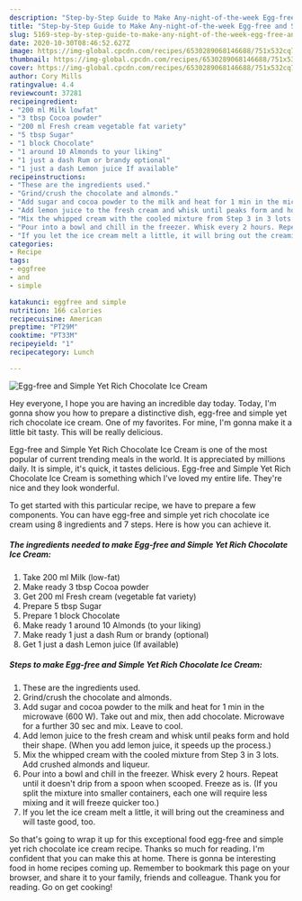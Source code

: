 ```yaml
---
description: "Step-by-Step Guide to Make Any-night-of-the-week Egg-free and Simple Yet Rich Chocolate Ice Cream"
title: "Step-by-Step Guide to Make Any-night-of-the-week Egg-free and Simple Yet Rich Chocolate Ice Cream"
slug: 5169-step-by-step-guide-to-make-any-night-of-the-week-egg-free-and-simple-yet-rich-chocolate-ice-cream
date: 2020-10-30T08:46:52.627Z
image: https://img-global.cpcdn.com/recipes/6530289068146688/751x532cq70/egg-free-and-simple-yet-rich-chocolate-ice-cream-recipe-main-photo.jpg
thumbnail: https://img-global.cpcdn.com/recipes/6530289068146688/751x532cq70/egg-free-and-simple-yet-rich-chocolate-ice-cream-recipe-main-photo.jpg
cover: https://img-global.cpcdn.com/recipes/6530289068146688/751x532cq70/egg-free-and-simple-yet-rich-chocolate-ice-cream-recipe-main-photo.jpg
author: Cory Mills
ratingvalue: 4.4
reviewcount: 37281
recipeingredient:
- "200 ml Milk lowfat"
- "3 tbsp Cocoa powder"
- "200 ml Fresh cream vegetable fat variety"
- "5 tbsp Sugar"
- "1 block Chocolate"
- "1 around 10 Almonds to your liking"
- "1 just a dash Rum or brandy optional"
- "1 just a dash Lemon juice If available"
recipeinstructions:
- "These are the ingredients used."
- "Grind/crush the chocolate and almonds."
- "Add sugar and cocoa powder to the milk and heat for 1 min in the microwave (600 W). Take out and mix, then add chocolate. Microwave for a further 30 sec and mix. Leave to cool."
- "Add lemon juice to the fresh cream and whisk until peaks form and hold their shape. (When you add lemon juice, it speeds up the process.)"
- "Mix the whipped cream with the cooled mixture from Step 3 in 3 lots. Add crushed almonds and liqueur."
- "Pour into a bowl and chill in the freezer. Whisk every 2 hours. Repeat until it doesn&#39;t drip from a spoon when scooped. Freeze as is. (If you split the mixture into smaller containers, each one will require less mixing and it will freeze quicker too.)"
- "If you let the ice cream melt a little, it will bring out the creaminess and will taste good, too."
categories:
- Recipe
tags:
- eggfree
- and
- simple

katakunci: eggfree and simple 
nutrition: 166 calories
recipecuisine: American
preptime: "PT29M"
cooktime: "PT33M"
recipeyield: "1"
recipecategory: Lunch

---
```



![Egg-free and Simple Yet Rich Chocolate Ice Cream](https://img-global.cpcdn.com/recipes/6530289068146688/751x532cq70/egg-free-and-simple-yet-rich-chocolate-ice-cream-recipe-main-photo.jpg)

Hey everyone, I hope you are having an incredible day today. Today, I'm gonna show you how to prepare a distinctive dish, egg-free and simple yet rich chocolate ice cream. One of my favorites. For mine, I'm gonna make it a little bit tasty. This will be really delicious.

Egg-free and Simple Yet Rich Chocolate Ice Cream is one of the most popular of current trending meals in the world. It is appreciated by millions daily. It is simple, it's quick, it tastes delicious. Egg-free and Simple Yet Rich Chocolate Ice Cream is something which I've loved my entire life. They're nice and they look wonderful.




To get started with this particular recipe, we have to prepare a few components. You can have egg-free and simple yet rich chocolate ice cream using 8 ingredients and 7 steps. Here is how you can achieve it.

<!--inarticleads1-->

##### The ingredients needed to make Egg-free and Simple Yet Rich Chocolate Ice Cream:

1. Take 200 ml Milk (low-fat)
1. Make ready 3 tbsp Cocoa powder
1. Get 200 ml Fresh cream (vegetable fat variety)
1. Prepare 5 tbsp Sugar
1. Prepare 1 block Chocolate
1. Make ready 1 around 10 Almonds (to your liking)
1. Make ready 1 just a dash Rum or brandy (optional)
1. Get 1 just a dash Lemon juice (If available)




<!--inarticleads2-->

##### Steps to make Egg-free and Simple Yet Rich Chocolate Ice Cream:

1. These are the ingredients used.
1. Grind/crush the chocolate and almonds.
1. Add sugar and cocoa powder to the milk and heat for 1 min in the microwave (600 W). Take out and mix, then add chocolate. Microwave for a further 30 sec and mix. Leave to cool.
1. Add lemon juice to the fresh cream and whisk until peaks form and hold their shape. (When you add lemon juice, it speeds up the process.)
1. Mix the whipped cream with the cooled mixture from Step 3 in 3 lots. Add crushed almonds and liqueur.
1. Pour into a bowl and chill in the freezer. Whisk every 2 hours. Repeat until it doesn&#39;t drip from a spoon when scooped. Freeze as is. (If you split the mixture into smaller containers, each one will require less mixing and it will freeze quicker too.)
1. If you let the ice cream melt a little, it will bring out the creaminess and will taste good, too.




So that's going to wrap it up for this exceptional food egg-free and simple yet rich chocolate ice cream recipe. Thanks so much for reading. I'm confident that you can make this at home. There is gonna be interesting food in home recipes coming up. Remember to bookmark this page on your browser, and share it to your family, friends and colleague. Thank you for reading. Go on get cooking!
